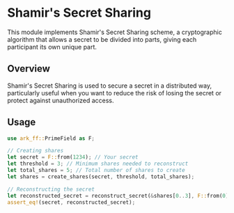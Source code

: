 # Shamir's Secret Sharing
This module implements Shamir's Secret Sharing scheme, a cryptographic algorithm that allows a secret to be divided into parts, giving each participant its own unique part.
## Overview
Shamir's Secret Sharing is used to secure a secret in a distributed way, particularly useful when you want to reduce the risk of losing the secret or protect against unauthorized access.

## Usage
```rs
use ark_ff::PrimeField as F;

// Creating shares
let secret = F::from(1234); // Your secret
let threshold = 3; // Minimum shares needed to reconstruct
let total_shares = 5; // Total number of shares to create
let shares = create_shares(secret, threshold, total_shares);

// Reconstructing the secret
let reconstructed_secret = reconstruct_secret(&shares[0..3], F::from(0));
assert_eq!(secret, reconstructed_secret);
```

